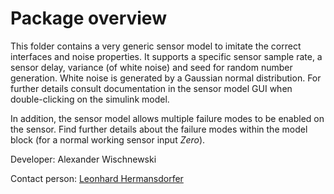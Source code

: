 # Package overview
This folder contains a very generic sensor model to imitate the correct interfaces and noise properties. It supports a specific sensor sample rate, a sensor delay, variance (of white noise) and seed for random number generation. White noise is generated by a Gaussian normal distribution. For further details consult documentation in the sensor model GUI when double-clicking on the simulink model.


In addition, the sensor model allows multiple failure modes to be enabled on the sensor. Find further details about the failure modes within the model block (for a normal working sensor input *Zero*).


Developer: Alexander Wischnewski

Contact person: [Leonhard Hermansdorfer](mailto:leo.hermansdorfer@tum.de)
